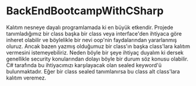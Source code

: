 # BackEndBootcampWithCSharp

Kalıtım nesneye dayalı programlamada ki en büyük etkendir. Projede tanımladığımız bir class başka bir class veya interface'den ihtiyaca göre inheret olabilir ve böylelikle bir nevi oop'nin faydalarından yararlanmış oluruz. Ancak bazen yazmış olduğumuz bir class'ın başka class'lara kalıtım vermesini istemeyebiliriz. Neden böyle bir şeye ihtiyaç duyalım ki dersek genellikle security konularından dolayı böyle bir durum söz konusu olabilir. C# tarafında bu ihtiyacımızı karşılayacak olan sealed  keyword'ü bulunmaktadır. Eğer bir class sealed tanımlanırsa bu class alt class'lara kalıtım veremez.

